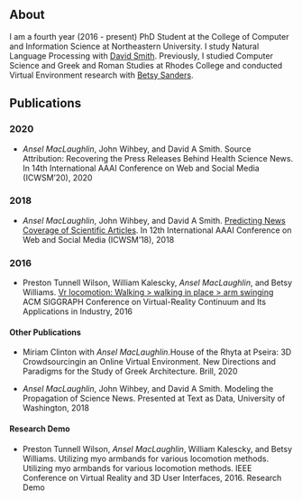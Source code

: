 ## About
I am a fourth year (2016 - present) PhD Student at the College of Computer and Information Science at Northeastern University. I study Natural Language Processing with [David Smith](http://www.ccs.neu.edu/home/dasmith/). Previously, I studied Computer Science and Greek and Roman Studies at Rhodes College and conducted Virtual Environment research with [Betsy Sanders](https://www.rhodes.edu/bio/sandersb). 

## Publications
### 2020
* _Ansel MacLaughlin_, John Wihbey, and David A Smith. Source Attribution: Recovering the Press Releases Behind Health Science News. In 14th International AAAI Conference on Web and Social Media (ICWSM’20), 2020

### 2018
* _Ansel MacLaughlin_, John Wihbey, and David A Smith. [Predicting News Coverage of Scientific Articles](MacLaughlin-Wihbey.pdf). In 12th International AAAI Conference on Web and Social Media (ICWSM’18), 2018

### 2016
* Preston Tunnell Wilson, William Kalescky, _Ansel MacLaughlin_, and Betsy Williams. [Vr locomotion: Walking > walking in place > arm swinging](http://dl.acm.org/ft_gateway.cfm?id=3014010&type=pdf) ACM SIGGRAPH Conference on Virtual-Reality Continuum and Its Applications in Industry, 2016

#### Other Publications
* Miriam Clinton with _Ansel MacLaughlin_.House of the Rhyta at Pseira: 3D Crowdsourcingin an Online Virtual Environment. New Directions and Paradigms for the Study of Greek Architecture. Brill, 2020

* _Ansel MacLaughlin_, John Wihbey, and David A Smith. Modeling the Propagation of Science News. Presented at Text as Data, University of Washington, 2018

#### Research Demo
* Preston Tunnell Wilson, _Ansel MacLaughlin_, William Kalescky, and Betsy Williams. Utilizing myo armbands for various locomotion methods. Utilizing myo armbands for various locomotion methods. IEEE Conference on Virtual Reality and 3D User Interfaces, 2016. Research Demo
